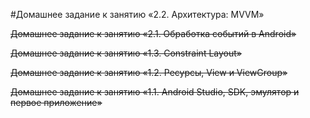 #Домашнее задание к занятию «2.2. Архитектура: MVVM»

~~Домашнее задание к занятию «2.1. Обработка событий в Android»~~

~~Домашнее задание к занятию «1.3. Constraint Layout»~~

~~Домашнее задание к занятию «1.2. Ресурсы, View и ViewGroup»~~

~~Домашнее задание к занятию «1.1. Android Studio, SDK, эмулятор и первое приложение»~~